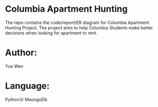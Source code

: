 # Columbia Apartment Hunting
The repo contains the code/report/ER diagram for Columbia Apartment Hunting Project.
The project aims to help Columbia Students make better decisions when looking for apartment to rent.

# Author:
Yue Wen

# Language:
Python3/ MaongoDb


